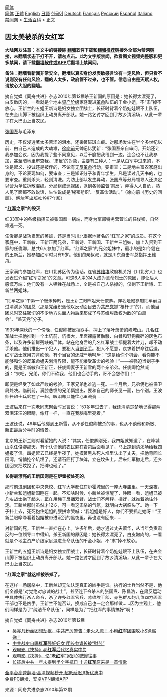  <!-- 面包屑导航 --> <div class="breadcrumb"><!-- GTranslate: https://gtranslate.io/ -->  <div class="switcher notranslate">  <div class="selected">  <a href="#" onclick="return false;"> 简体</a>  </div>  <div class="option">  <a href="https://www.bannedbook.org" onclick="doGTranslate('zh-CN|zh-CN');jQuery('div.switcher div.selected a').html(jQuery(this).html());return false;" title="简体中文" class="nturl selected"> 简体</a>  <a href="https://www.bannedbook.org/zh-tw/" onclick="doGTranslate('zh-CN|zh-TW');jQuery('div.switcher div.selected a').html(jQuery(this).html());return false;" title="繁體中文" class="nturl"> 正體</a>  <a href="https://www.bannedbook.org/en/" onclick="doGTranslate('zh-CN|en');jQuery('div.switcher div.selected a').html(jQuery(this).html());return false;" title="English" class="nturl"> English</a>  <a href="https://www.bannedbook.org/ja/" onclick="doGTranslate('zh-CN|ja');jQuery('div.switcher div.selected a').html(jQuery(this).html());return false;" title="日本語" class="nturl"> 日語</a>  <a href="https://www.bannedbook.org/ko/" onclick="doGTranslate('zh-CN|ko');jQuery('div.switcher div.selected a').html(jQuery(this).html());return false;" title="한국어" class="nturl"> 한국어</a>  <a href="https://www.bannedbook.org/de/" onclick="doGTranslate('zh-CN|de');jQuery('div.switcher div.selected a').html(jQuery(this).html());return false;" title="Deutsch" class="nturl"> Deutsch</a>  <a href="https://www.bannedbook.org/fr/" onclick="doGTranslate('zh-CN|fr');jQuery('div.switcher div.selected a').html(jQuery(this).html());return false;" title="Français" class="nturl"> Français</a>  <a href="https://www.bannedbook.org/ru/" onclick="doGTranslate('zh-CN|ru');jQuery('div.switcher div.selected a').html(jQuery(this).html());return false;" title="Русский" class="nturl"> Русский</a>  <a href="https://www.bannedbook.org/es/" onclick="doGTranslate('zh-CN|es');jQuery('div.switcher div.selected a').html(jQuery(this).html());return false;" title="Español" class="nturl"> Español</a>  <a href="https://www.bannedbook.org/it/" onclick="doGTranslate('zh-CN|it');jQuery('div.switcher div.selected a').html(jQuery(this).html());return false;" title="Italiano" class="nturl"> Italiano</a>  </div>  </div>      <div class='breadcrumb-sub'><!-- Breadcrumb NavXT 6.3.0 --> <a href="https://www.bannedbook.org/" class="home">禁闻网</a> &gt; <a href="https://www.bannedbook.org/bnews/lifebaike/" class="category">生活百科</a> &gt; 正文</div></div><h2>因太美被杀的女红军</h2> <p class="notice"><b>大陆网友注意：本文中的链接除 <a href="https://github.com/bannedbook/fanqiang" >翻墙</a>软件下载和<a href="https://github.com/killgcd/justmysocks/blob/master/README.md">翻墙推荐</a>链接外全部为禁网链接，未翻墙状态下打不开，请勿点击。此为文字版禁闻，欲看图文视频完整版和更多禁闻，请下载<a href="https://github.com/bannedbook/fanqiang">翻墙软件或APP</a>后翻墙上禁闻网。</p><p>备注：翻墙看新闻非常安全，翻墙以真实身份发表敏感言论有一定风险，但只看不说则没有任何风险，翻的人太多，政府管不过来，也不管。信息自由是天赋人权，请放心大胆的翻墙。</b></p>  <div class="entry"> <p id="summary">摘自党媒《同舟共进》杂志2010年第12期杀王新国的原因是：她长得太漂亮了，白皮嫩肉的，一看就是个地主<a href="https://www.bannedbook.org/bnews/tag/%e8%b5%84%e4%ba%a7%e9%98%b6%e7%ba%a7/" class="st_tag internal_tag" rel="tag" title="标签 资产阶级 下的日志">资产阶级</a>家庭混进<a href="https://www.bannedbook.org/bnews/tag/%e9%9d%a9%e5%91%bd/" class="st_tag internal_tag" rel="tag" title="标签 革命 下的日志">革命</a>队伍的千金小姐，不“肃”掉不放心。王新兰的五姐王新诗是妇女独立团战士，长征时背着个奶娃娃跟不上队伍，在夹金山脚下被组织上动员离开部队。她一路乞讨才回到了故乡清溪场，从此一辈子在大巴山上当农民。</p> <p id="conimg"><a href="https://www.bannedbook.org/bnews/tag/%e5%bc%a0%e5%9b%bd%e7%84%98/" class="st_tag internal_tag" rel="tag" title="标签 张国焘 下的日志">张国焘</a>与毛泽东</p> <p>历史，不仅浸透著太多苦涩的泪水，还染著斑斑血痕。对那场发生在半个多世纪以前、由自己人造成的大劫难，<a href="https://www.bannedbook.org/bnews/tag/%e5%be%90%e5%90%91%e5%89%8d/" class="st_tag internal_tag" rel="tag" title="标签 徐向前 下的日志">徐向前</a>元帅记忆犹新：“张国焘亲自审问。开始还让我参加会议，因为我提了些不同意见，以后干脆把我甩到一边，连会也不让我参加，甚至暗地里审查我。‘肃反’的对象，主要有三种人：一是从白军中过来的，不论是起义、投诚还是被俘的，不论有无<a href="https://www.bannedbook.org/bnews/tag/%E5%8F%8D%E9%9D%A9%E5%91%BD/" class="st_tag internal_tag" rel="tag" title="标签 反革命 下的日志">反革命</a>行动，要审查；二是地主富农家庭出身的，不论表现如何，要审查；三是知识分子和青年学生，凡是读过几天书的，也要审查。重则杀头，轻则清洗。为防止部队发生异动，张国焘等分局领导人还决定以营为单位拆散混编。分局组成巡视团，派到各师监督‘肃反’，弄得人人自危，熟人见了面都不敢说话，生怕说成是‘秘密组织’、‘反革命活动’。”（徐向前《历史的回顾》，解放军出版社1987年版）</p> <p><strong>“<a href="https://www.bannedbook.org/bnews/tag/%e7%ba%a2%e5%86%9b/" class="st_tag internal_tag" rel="tag" title="标签 红军 下的日志">红军</a>之家”的毁灭</strong></p> <p>红33军中的各级指挥员被张国焘一锅端，而身为军部特务营营长的任俊卿，自然难逃一死。</p>  <p>任俊卿是战功累累的英雄，还是当时川北根据地著名的“红军之家”的成员。在这个家庭中，王新敏、王新正两兄弟，王新诗、王新国、王新兰三姐妹，加上入赘到王家的任俊卿，总共6人参加了红军。“红军之家”的兄弟姐妹中，最小的是如今健在的王新兰，她参加红军时只有9岁。他们的亲叔叔，就是川东游击军总指挥王维舟。</p> <p>王家满门参加红军，在川北苏区传为佳话，连省<a href="https://www.bannedbook.org/bnews/tag/%E8%8B%8F%E7%BB%B4%E5%9F%83/" class="st_tag internal_tag" rel="tag" title="标签 苏维埃 下的日志">苏维埃</a>政府机关报《川北穷人》也发表过介绍“红军之家”的文章。可这6人中的4人成为革命烈士的原因，却让后人感慨万端：他们没有一人牺牲在战场上，全是被自己人杀掉的，仅剩下王新诗、王新兰两姐妹。</p> <p>“红军之家”中第一个被杀掉的，是王新兰的四姐夫任俊卿。罪名是他参加红军前当过清溪乡的团总（那是党组织派他以反动面目去为<a href="https://www.bannedbook.org/bnews/tag/%e5%85%b1%e4%ba%a7%e5%85%9a/" class="st_tag internal_tag" rel="tag" title="标签 共产党 下的日志">共产党</a>抓“枪杆子”的），而他当团总时交往密切的不少地方头面人物后来都成了与苏维埃政权为敌的“白扇会”、“盖天党”分子。</p> <p>1933年深秋的一个傍晚，任俊卿被反捆双手，押上了落叶萧萧的峰城山。几名红军战士把他推到一个土坑前，坑很大，里面裸露著骷髅、白骨和野狗撕碎的灰色布条，以及许多新鲜残缺的尸体。站在他身后的几名红军战士都提着大片刀，却不动手杀他。他们推出一个犯人，要犯人当<a href="https://www.bannedbook.org/bnews/tag/%E5%88%BD%E5%AD%90%E6%89%8B/" class="st_tag internal_tag" rel="tag" title="标签 刽子手 下的日志">刽子手</a>。犯人不愿意，哀求着拼命往后退，红军战士就用刀背砍他，有个当官的还威严地呵斥：“这是给你个机会，看你能不能够和你的反革命姐夫划清界限，能不能接受革命的考验！”——被强迫当刽子手的，竟是王新敏和王新正，任俊卿妻子王新雪的两个亲弟弟。任俊卿怆然喊道：“来吧，兄弟，你们不砍我，他们也会动手的，哥不会怨你们！”</p> <p>即便是经受了如此严峻的考验，王家兄弟也难逃一死。一个月后，兄弟俩也被保卫局处决。临刑前，满腔悲愤的兄弟俩提出，要和自己的师长见一面，告个别。王波师长和士兵站在了一起，眼泪却只能往心里流淌……</p>  <p>王波后来在一次老同志聚会时发言说：“50多年过去了，我还清清楚楚地记得那两双泪汪汪的眼睛，像灯一样，一直在我脑海里亮着。”</p> <p>王波还说，49年后他碰到王新雪，从不谈任俊卿被杀的事，也从不谈他和新敏、新正最后分手时的情景。</p> <p>北京的王新兰则对看望她的人说：“其实，任俊卿刚死，我四姐就知道了，在峰城山杀任俊卿那天，有个认识他的农民躲在岩包后面看见了，马上跑到清溪场给我四姐报了信。四姐赶去已经是半夜了，她摸著黑从死人堆里认出了丈夫，把他背回长田湾，悄悄挖个坑埋了，还请石匠打了块碑，立在坟头上。后来红军撤走后，还乡团回来把坟挖了，把碑也砸了。”</p> <p><strong>长得最漂亮的王新国则是在炉霍被处死的。</strong></p> <p>那时前进剧团和中央党校、红军大学都住在炉霍城里的一座大寺庙里。一天深夜，小新兰和姐姐新国睡在一起。不知啥时候，小新兰被惊醒了，睁眼一看，姐姐已被几名战士拖了起来，正在用绳子反捆双臂。战士们不解释，捆好，就推着她往外走。王新兰那时虽然才12岁，可一看这肃杀的气氛，就明白大祸临头了。她一下子扑上去，死死抱住姐姐的腰拼命哭喊：“我姐姐是好人，你们不要抓走她呀！”王新兰眼睁睁看着姐姐被带进沉沉的黑夜里，再也没有回来……</p>  <p>对新国的死，王新兰一直挂在心上。许多年后，她才通过丈夫萧华，从当年负责肃反的一位领导口中得知，杀王新国的原因是：她长得太漂亮了，白皮嫩肉的，一看就是个地主资产阶级家庭混进革命队伍的千金小姐，不“肃”掉不放心。</p> <p>王新兰的五姐王新诗是妇女独立团战士，长征时背着个奶娃娃跟不上队伍，在夹金山脚下被组织上动员离开部队。她一路乞讨才回到了故乡清溪场，从此一辈子在大巴山上当农民。</p> <p><strong>“红军之家”就这样被杀掉了。</strong></p> <p>在这样一场屠杀中，王新兰却无法认定真正的凶手是谁。执行的士兵当然不是，他们全都是&#8221;对党绝对忠诚的战士&#8221;。甚至连下令杀人的张国焘、陈昌浩，在肃反运动中具体执行杀人命令，杀了许多红军官兵、苏维埃干部、赤色群众的几位四方面军干部也不是凶手。王新兰不能否认，换成自己也一定会那样做……因为主观上，他们同样是为了“纯洁革命队伍”，同样是为了“把红军的事情搞好”啊！</p> <p>摘自党媒《同舟共进》杂志2010年第12期</p>  <ul class='op-related-articles' title='相关阅读'> <li><a href='https://www.bannedbook.org/bnews/bannedvideo/20210804/1599965.html' target='_blank'>吴亦凡粉丝团想劫狱，中共严厉警告：走火入魔！        小粉<b>红军</b>团围攻小S徐熙娣！</a></li> <li><a href='https://www.bannedbook.org/bnews/lifebaike/20210729/1596274.html' target='_blank'>中共战史自曝<b>红军</b>强奸妇女 团长参谋长被“慰劳”</a></li> <li><a href='https://www.bannedbook.org/bnews/ccpdope/20210707/1581962.html' target='_blank'>观电影《抉择》老<b>红军</b>后代忆真实中共</a></li> <li><a href='https://www.bannedbook.org/bnews/yule/20210630/1577437.html' target='_blank'>观电影《抉择》，忆“老<b>红军</b>”家庭的悲惨往事</a></li> <li><a href='https://www.bannedbook.org/bnews/lifebaike/20210627/1575416.html' target='_blank'>长征后中共一年未提到半个字抗日 十送<b>红军</b>原来是一首情歌</a></li> </ul> <p class="texttj"> <a href="https://github.com/bannedbook/fanqiang/wiki/V2ray%E6%9C%BA%E5%9C%BA" target="_blank">全平台高速翻墙:高清视频秒开,超低延迟,9折优惠中</a><br/> <a href="https://github.com/bannedbook/fanqiang/wiki/%E7%A6%81%E9%97%BB%E7%BD%91%E5%AE%89%E5%8D%93%E7%BF%BB%E5%A2%99%E6%96%B0%E9%97%BBAPP" target="_blank">免费PC翻墙、安卓VPN翻墙APP</a></p><p> 来源：同舟共进杂志2010年第12期 </p><a name='sharetosocial'></a>  <div style="margin-bottom:5px;padding-bottom:5px;clear:both"> <div id="archive-pix-1" class="banner-ads"> <!-- AuctionX Display platform tag START --> <div id="26318x728x90x621x_ADSLOT2" clicktrack="%%CLICK_URL_ESC%%"></div> <!-- AuctionX Display platform tag END --> </div> <div id="archive-pix-2" class="banner-ads"> <!-- AuctionX Display platform tag START --> <div id="26315x300x250x621x_ADSLOT2" clicktrack="%%CLICK_URL_ESC%%"></div> <!-- AuctionX Display platform tag END --> </div> </div>  <div id="archive-pix-1" class="banner-ads"> <!-- AuctionX Display platform tag START --> <div id="26318x728x90x621x_ADSLOT3" clicktrack="%%CLICK_URL_ESC%%"></div> <!-- AuctionX Display platform tag END --> </div> </div><!--END ENTRY--> 